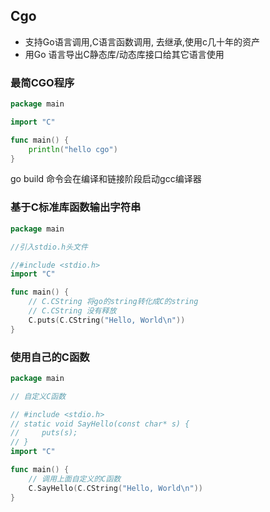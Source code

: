 ## Cgo

* 支持Go语言调用,C语言函数调用, 去继承,使用c几十年的资产 
* 用Go 语言导出C静态库/动态库接口给其它语言使用 



### 最简**CGO**程序 

```go
package main

import "C"

func main() {
	println("hello cgo")
}
```

go build 命令会在编译和链接阶段启动gcc编译器 



### 基于**C**标准库函数输出字符串 

```go
package main

//引入stdio.h头文件

//#include <stdio.h>
import "C"

func main() {
	// C.CString 将go的string转化成C的string
	// C.CString 没有释放
	C.puts(C.CString("Hello, World\n"))
}
```





### 使用自己的**C**函数 

```go
package main

// 自定义C函数

// #include <stdio.h>
// static void SayHello(const char* s) {
//     puts(s);
// }
import "C"

func main() {
	// 调用上面自定义的C函数
	C.SayHello(C.CString("Hello, World\n"))
}
```

